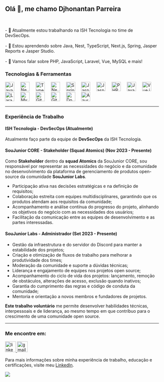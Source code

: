 <h2 align="left">Olá 👋, me chamo Djhonantan Parreira</h2>

<br clear="both">

<p align="left">- 🔭 Atualmente estou trabalhando na ISH Tecnologia no time de DevSecOps. <br><br>- 🌱 Estou aprendendo sobre Java, Nest, TypeScript, Next.js, Spring, Jasper Reports e Jasper Studio. <br><br>- 💬 Vamos falar sobre PHP, JavaScript, Laravel, Vue, MySQL e mais!</p>

### Tecnologias & Ferramentas

<div align="left">
  <img src="https://img.shields.io/badge/Java-007396?logo=java&logoColor=white" height="30" alt="Java logo" />
  <img width="12" />
  <img src="https://img.shields.io/badge/NestJS-E0234E?logo=nestjs&logoColor=white" height="30" alt="NestJS logo" />
  <img width="12" />
  <img src="https://img.shields.io/badge/TypeScript-3178C6?logo=typescript&logoColor=white" height="30" alt="TypeScript logo" />
  <img width="12" />
  <img src="https://img.shields.io/badge/Next.js-000000?logo=next.js&logoColor=white" height="30" alt="Next.js logo" />
  <img width="12" />
  <img src="https://img.shields.io/badge/Spring-6DB33F?logo=spring&logoColor=white" height="30" alt="Spring logo" />
  <img width="12" />
  <img src="https://img.shields.io/badge/Jasper%20Reports-3E9BB7?logo=jasper&logoColor=white" height="30" alt="Jasper Reports logo" />
  <img width="12" />
  <img src="https://img.shields.io/badge/Jasper%20Studio-3E9BB7?logo=jasper&logoColor=white" height="30" alt="Jasper Studio logo" />
  <img width="12" />
  <img src="https://img.shields.io/badge/PHP-777BB4?logo=php&logoColor=white" height="30" alt="PHP logo" />
  <img width="12" />
  <img src="https://img.shields.io/badge/JavaScript-F7DF1E?logo=javascript&logoColor=white" height="30" alt="JavaScript logo" />
  <img width="12" />
  <img src="https://img.shields.io/badge/Vue.js-4FC08D?logo=vue.js&logoColor=white" height="30" alt="Vue.js logo" />
  <img width="12" />
  <img src="https://img.shields.io/badge/Laravel-EF4135?logo=laravel&logoColor=white" height="30" alt="Laravel logo" />
  <img width="12" />
  <img src="https://img.shields.io/badge/MySQL-4479A1?logo=mysql&logoColor=white" height="30" alt="MySQL logo" />
  <img width="12" />
  <img src="https://img.shields.io/badge/Git-F05032?logo=git&logoColor=white" height="30" alt="Git logo" />
  <img width="12" />
  <img src="https://img.shields.io/badge/GitHub-181717?logo=github&logoColor=white" height="30" alt="GitHub logo" />
  <img width="12" />
  <img src="https://img.shields.io/badge/Docker-2496ED?logo=docker&logoColor=white" height="30" alt="Docker logo" />
  <img width="12" />
  <img src="https://img.shields.io/badge/Azure%20DevOps-0078D4?logo=azuredevops&logoColor=white" height="30" alt="Azure DevOps logo" />
</div>

---

### Experiência de Trabalho

#### ISH Tecnologia - DevSecOps (Atualmente)
Atualmente faço parte da equipe de **DevSecOps** da ISH Tecnologia.

#### SouJunior CORE - **Stakeholder** (Squad Atomics) (Nov 2023 - Presente)
Como **Stakeholder** dentro da **squad Atomics** da SouJunior CORE, sou responsável por representar as necessidades do negócio e da comunidade no desenvolvimento da plataforma de gerenciamento de produtos open-source da comunidade **SouJunior Labs**. 

- Participação ativa nas decisões estratégicas e na definição de requisitos;
- Colaboração estreita com equipes multidisciplinares, garantindo que os produtos atendam aos requisitos da comunidade;
- Acompanhamento e análise contínua do progresso do projeto, alinhando os objetivos do negócio com as necessidades dos usuários;
- Facilitação da comunicação entre as equipes de desenvolvimento e as partes interessadas.

#### SouJunior Labs - **Administrador** (Set 2023 - Presente)

- Gestão da infraestrutura e do servidor do Discord para manter a estabilidade dos projetos;
- Criação e otimização de fluxos de trabalho para melhorar a produtividade dos times;
- Moderação da comunidade e suporte a dúvidas técnicas;
- Liderança e engajamento de equipes nos projetos open source;
- Acompanhamento do ciclo de vida dos projetos: lançamento, remoção de obstáculos, alterações de acesso, exclusão quando inativos;
- Garantia do cumprimento das regras e código de conduta da comunidade;
- Mentoria e orientação a novos membros e fundadores de projetos.

**Este trabalho voluntário** me permite desenvolver habilidades técnicas, interpessoais e de liderança, ao mesmo tempo em que contribuo para o crescimento de uma comunidade open source.

---

### Me encontre em:

<div align="left">
  <a href="https://linkedin.com/in/djhonantanparreira" target="_blank">
    <img src="https://img.shields.io/static/v1?message=LinkedIn&logo=linkedin&label=&color=0077B5&logoColor=white&labelColor=&style=for-the-badge" height="35" alt="linkedin logo"  />
  </a>
  <a href="mailto:djhonantanparreira@gmail.com" target="_blank">
    <img src="https://img.shields.io/static/v1?message=Gmail&logo=gmail&label=&color=D14836&logoColor=white&labelColor=&style=for-the-badge" height="35" alt="gmail logo"  />
  </a>
</div>

Para mais informações sobre minha experiência de trabalho, educação e certificações, visite meu [LinkedIn](https://www.linkedin.com/in/djhonantanparreira/).

![](http://github-profile-summary-cards.vercel.app/api/cards/profile-details?username=djhonantanparreira&theme=dracula)
